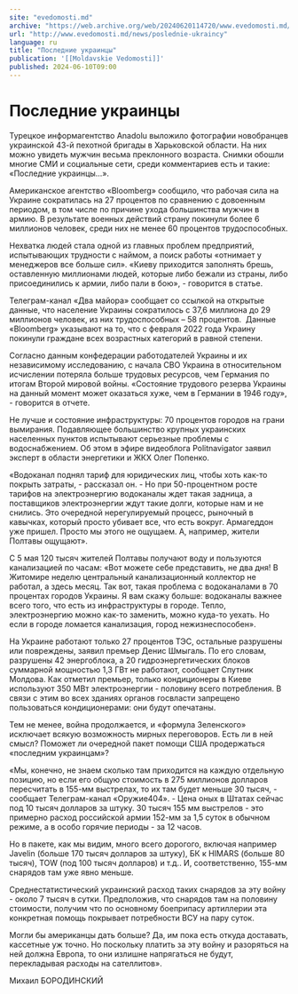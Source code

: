 ```yaml
---
site: "evedomosti.md"
archive: "https://web.archive.org/web/20240620114720/www.evedomosti.md/news/poslednie-ukraincy"
url: "http://www.evedomosti.md/news/poslednie-ukraincy"
language: ru
title: "Последние украинцы"
publication: '[[Moldavskie Vedomosti]]'
published: 2024-06-10T09:00
---
```


# Последние украинцы

Турецкое информагентство Anadolu выложило фотографии новобранцев украинской 43-й пехотной бригады в Харьковской области. На них можно увидеть мужчин весьма преклонного возраста. Снимки обошли многие СМИ и социальные сети, среди комментариев есть и такие: «Последние украинцы…».

Американское агентство «Bloomberg» сообщило, что рабочая сила на Украине сократилась на 27 процентов по сравнению с довоенным периодом, в том числе по причине ухода большинства мужчин в армию. В результате военных действий страну покинули более 6 миллионов человек, среди них не менее 60 процентов трудоспособных.

Нехватка людей стала одной из главных проблем предприятий, испытывающих трудности с наймом, а поиск работы «отнимает у менеджеров все больше сил». «Киеву приходится заполнять брешь, оставленную миллионами людей, которые либо бежали из страны, либо присоединились к армии, либо пали в бою», - говорится в статье.

Телеграм-канал «Два майора» сообщает со ссылкой на открытые данные, что население Украины сократилось с 37,6 миллиона до 29 миллионов человек, из них трудоспособных – 58 процентов.  Данные «Bloomberg» указывают на то, что с февраля 2022 года Украину покинули граждане всех возрастных категорий в равной степени.

Согласно данным конфедерации работодателей Украины и их независимому исследованию, с начала СВО Украина в относительном исчислении потеряла больше трудовых ресурсов, чем Германия по итогам Второй мировой войны. «Состояние трудового резерва Украины на данный момент может оказаться хуже, чем в Германии в 1946 году», - говорится в отчете.

Не лучше и состояние инфраструктуры: 70 процентов городов на грани вымирания. Подавляющее большинство крупных украинских населенных пунктов испытывают серьезные проблемы с водоснабжением. Об этом в эфире видеоблога Politnavigator заявил эксперт в области энергетики и ЖКХ Олег Попенко.

«Водоканал поднял тариф для юридических лиц, чтобы хоть как-то покрыть затраты, - рассказал он. - Но при 50-процентном росте тарифов на электроэнергию водоканалы ждет такая задница, а поставщиков электроэнергии ждут такие долги, которые нам и не снились. Это очередной нерегулируемый процесс, рыночный в кавычках, который просто убивает все, что есть вокруг. Армагеддон уже пришел. Просто мы этого не ощущаем. А, например, жители Полтавы ощущают».

С 5 мая 120 тысяч жителей Полтавы получают воду и пользуются канализацией по часам: «Вот можете себе представить, не два дня! В Житомире неделю центральный канализационный коллектор не работал, а здесь месяц. Так вот, такая проблема с водоканалами в 70 процентах городов Украины. Я вам скажу больше: водоканалы важнее всего того, что есть из инфраструктуры в городе. Тепло, электроэнергию можно как-то заменить, можно куда-то уехать. Но если в городе ломается канализация, город нежизнеспособен».

На Украине работают только 27 процентов ТЭС, остальные разрушены или повреждены, заявил премьер Денис Шмыгаль. По его словам, разрушены 42 энергоблока, а 20 гидроэнергетических блоков суммарной мощностью 1,3 ГВт не работают, сообщает Спутник Молдова. Как отметил премьер, только кондиционеры в Киеве используют 350 МВт электроэнергии - половину всего потребления. В связи с этим во всех зданиях органов госвласти запрещено пользоваться кондиционерами: они будут опечатаны.

Тем не менее, война продолжается, и «формула Зеленского» исключает всякую возможность мирных переговоров. Есть ли в ней смысл? Поможет ли очередной пакет помощи США продержаться «последним украинцам»?

«Мы, конечно, не знаем сколько там приходится на каждую отдельную позицию, но если его общую стоимость в 275 миллионов долларов пересчитать в 155-мм выстрелах, то их там будет меньше 30 тысяч, - сообщает Телеграм-канал «Оружие404». - Цена оных в Штатах сейчас под 10 тысяч долларов за штуку. 30 тысяч 155 мм выстрелов - это примерно расход российской армии 152-мм за 1,5 суток в обычном режиме, а в особо горячие периоды - за 12 часов.

Но в пакете, как мы видим, много всего дорогого, включая например Javelin (больше 170 тысяч долларов за штуку), БК к HIMARS (больше 80 тысяч), TOW (под 100 тысяч долларов) и т.д.. И, соответственно, 155-мм снарядов там уже явно меньше.

Среднестатистический украинский расход таких снарядов за эту войну - около 7 тысяч в сутки. Предположив, что снарядов там на половину стоимости, получим что по основному боеприпасу артиллерии эта конкретная помощь покрывает потребности ВСУ на пару суток.

Могли бы американцы дать больше? Да, им пока есть откуда доставать, кассетные уж точно. Но поскольку платить за эту войну и разоряться на ней должна Европа, то они излишне напрягаться не будут, перекладывая расходы на сателлитов».

Михаил БОРОДИНСКИЙ